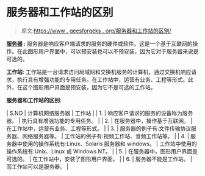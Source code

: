 # 服务器和工作站的区别

> 原文:[https://www . geesforgeks . org/服务器和工作站的区别/](https://www.geeksforgeeks.org/difference-between-server-and-workstation/)

**[服务器](https://www.geeksforgeeks.org/computer-network-servers/) :**
服务器是响应客户端请求的服务的硬件或软件。这是一个基于互联网的操作。在此图形用户界面中，可以预安装也可以不预安装，因为它对于服务器来说是可选的。

**工作站:**
工作站是一台请求访问局域网和交换机服务的计算机，通过交换机响应请求，执行具有增强功能的专用任务。在工作站中，运营有业务、工程等形式。此外，在这个图形用户界面是预安装，因为它不是可选的工作站。

**服务器和工作站的区别:**

| S.NO | 计算机网络服务器 | 工作站 |
| 1. | 响应客户请求的服务的设备称为服务器。 | 执行具有增强功能的专用任务。 |
| 2. | 在服务器中，操作基于互联网。 | 在工作站中，运营有业务、工程等形式。 |
| 3. | 服务器的例子有:文件传输协议服务器、网络服务器等。 | 工作站的例子有:视频工作站、音频工作站等。 |
| 4. | 服务器中使用的操作系统有:Linux、Solaris 服务器和 windows。 | 工作站中使用的操作系统有:Unix、Linux 或 Windows NT。 |
| 5. | 在服务器中，图形用户界面是可选的。 | 在工作站中，安装了图形用户界面。 |
| 6. | 服务器不能是工作站。 | 而工作站可以是服务器。 |